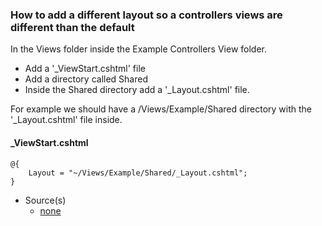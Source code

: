 ### How to add a different layout so a controllers views are different than the default

In the Views folder inside the Example Controllers View folder.
- Add a '_ViewStart.cshtml' file
- Add a directory called Shared
- Inside the Shared directory add a '_Layout.cshtml' file.

For example we should have a /Views/Example/Shared directory with the '_Layout.cshtml' file inside.

#### _ViewStart.cshtml
```
@{ 
    Layout = "~/Views/Example/Shared/_Layout.cshtml";
}
```




- Source(s)
  - [none](link1)
